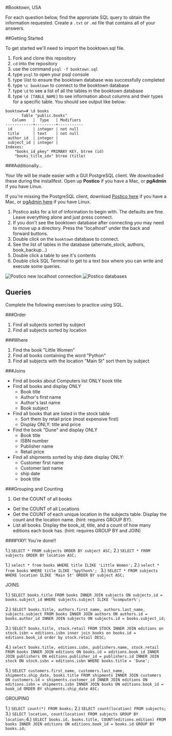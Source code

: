 #Booktown, USA

For each question below, find the approriate SQL query to obtain the information requested. Create a `.txt` or `.md` file that contains all of your answers.

##Getting Started

To get started we'll need to import the booktown.sql file.

1. Fork and clone this repository
2. `cd` into the repository
3. use the command `psql -f booktown.sql`
4. type `psql` to open your psql console
5. type \list to ensure the booktown database was successfully completed
6. type `\c booktown` to connect to the booktown database
7. type `\d` to see a list of all the tables in the booktown database
8. type `\d [TABLE_NAME]` to see information about columns and their types for a specific table. You should see output like below:

```
booktown=# \d books
       Table "public.books"
   Column   |  Type   | Modifiers 
------------+---------+-----------
 id         | integer | not null
 title      | text    | not null
 author_id  | integer | 
 subject_id | integer | 
Indexes:
    "books_id_pkey" PRIMARY KEY, btree (id)
    "books_title_idx" btree (title)
```

###Additionally...

Your life will be made easier with a GUI PostgreSQL client. We downloaded these during the installfest. Open up **Postico** if you have a Mac, or **pgAdmin** if you have Linux.

If you're missing the PostgreSQL client, download [Postico here](https://eggerapps.at/postico/) if you have a Mac, or [pgAdmin here](http://www.pgadmin.org/) if you have Linux.

1. Postico asks for a lot of information to begin with. The defaults are fine. Leave everything alone and just press connect.
2. If you don't see the booktown database after connecting you may need to move up a directory. Press the "localhost" under the back and forward buttons.
3. Double click on the `booktown` database to connect.
4. See the list of tables in the database (alternate_stock, authors, book_backup...)
5. Double click a table to see it's contents
6. Double click SQL Terminal to get to a text box where you can write and execute some queries.

![Postico new localhost connection](images/postico/00-postico-localhost-connection.jpg)
![Postico databases](images/postico/01-postico-databases.jpg)

## Queries

Complete the following exercises to practice using SQL.

###Order
1. Find all subjects sorted by subject
2. Find all subjects sorted by location

###Where
1. Find the book "Little Women"
2. Find all books containing the word "Python"
3. Find all subjects with the location "Main St" sort them by subject


###Joins

* Find all books about Computers list ONLY book title
* Find all books and display ONLY
	* Book title
	* Author's first name
	* Author's last name
	* Book subject
* Find all books that are listed in the stock table
	* Sort them by retail price (most expensive first)
	* Display ONLY: title and price
* Find the book "Dune" and display ONLY
	* Book title
	* ISBN number
	* Publisher name
	* Retail price
* Find all shipments sorted by ship date display ONLY:
	* Customer first name
	* Customer last name
	* ship date
	* book title

###Grouping and Counting

1. Get the COUNT of all books
* Get the COUNT of all Locations
* Get the COUNT of each unique location in the subjects table. Display the count and the location name. (hint: requires GROUP BY).
* List all books. Display the book_id, title, and a count of how many editions each book has. (hint: requires GROUP BY and JOIN)

####YAY! You're done!!

1.) `SELECT * FROM subjects ORDER BY subject ASC;`
2.) `SELECT * FROM subjects ORDER BY location ASC;`

1.) `select * from books WHERE title ILIKE 'Little Women';`
2.) `select * from books WHERE title ILIKE '%python%'; `
3.) `SELECT * FROM subjects WHERE location ILIKE 'Main St' ORDER BY subject ASC;`

JOINS

1.) `SELECT books.title FROM books INNER JOIN subjects ON subjects.id = books.subject_id WHERE subjects.subject ILIKE '%computer%';` 

2.) `SELECT books.title, authors.first_name, authors.last_name, subjects.subject FROM books INNER JOIN authors ON authors.id = books.author_id INNER JOIN subjects ON subjects.id = books.subject_id;`

3.) `SELECT books.title, stock.retail FROM STOCK INNER JOIN editions on stock.isbn = editions.isbn inner join books on books.id = editions.book_id order by stock.retail DESC;`

4.) `select books.title, editions.isbn, publishers.name, stock.retail FROM books INNER JOIN editions ON books.id = editions.book_id INNER JOIN publishers ON editions.publisher_id = publishers.id INNER JOIN stock ON stock.isbn = editions.isbn WHERE books.title = 'Dune';`

5.) `SELECT customers.first_name, customers.last_name, shipments.ship_date, books.title FROM shipments INNER JOIN customers ON customers.id = shipments.customer_id INNER JOIN editions ON editions.isbn = shipments.isbn INNER JOIN books ON editions.book_id = book_id ORDER BY shipments.ship_date ASC;`

GROUPING

1.) `SELECT count(*) FROM books;`
2.) `SELECT count(location) FROM subjects;` 
3.) `SELECT location, count(location) FROM subjects GROUP BY location;`4.) `SELECT books.id, books.title, COUNT(editions.edition) FROM books INNER JOIN editions ON editions.book_id = books.id GROUP BY books.id;`
